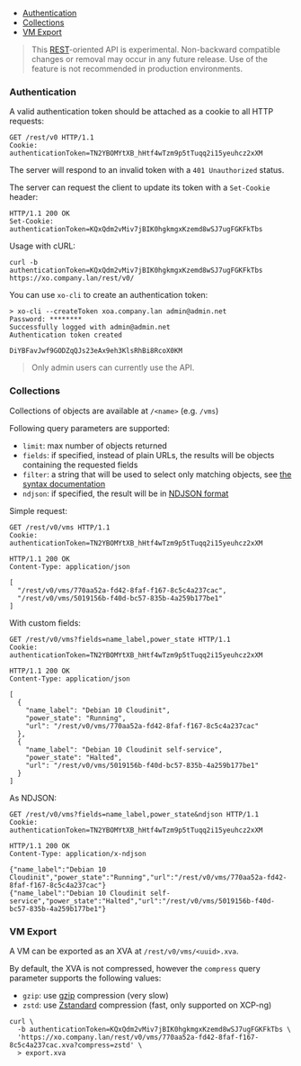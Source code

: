 - [Authentication](#authentication)
- [Collections](#collections)
- [VM Export](#vm-export)

> This [REST](https://en.wikipedia.org/wiki/Representational_state_transfer)-oriented API is experimental. Non-backward compatible changes or removal may occur in any future release. Use of the feature is not recommended in production environments.

### Authentication

A valid authentication token should be attached as a cookie to all HTTP
requests:

```http
GET /rest/v0 HTTP/1.1
Cookie: authenticationToken=TN2YBOMYtXB_hHtf4wTzm9p5tTuqq2i15yeuhcz2xXM
```

The server will respond to an invalid token with a `401 Unauthorized` status.

The server can request the client to update its token with a `Set-Cookie` header:

```http
HTTP/1.1 200 OK
Set-Cookie: authenticationToken=KQxQdm2vMiv7jBIK0hgkmgxKzemd8wSJ7ugFGKFkTbs
```

Usage with cURL:

```
curl -b authenticationToken=KQxQdm2vMiv7jBIK0hgkmgxKzemd8wSJ7ugFGKFkTbs https://xo.company.lan/rest/v0/
```

You can use `xo-cli` to create an authentication token:

```
> xo-cli --createToken xoa.company.lan admin@admin.net
Password: ********
Successfully logged with admin@admin.net
Authentication token created

DiYBFavJwf9GODZqQJs23eAx9eh3KlsRhBi8RcoX0KM
```

> Only admin users can currently use the API.

### Collections

Collections of objects are available at `/<name>` (e.g. `/vms`)

Following query parameters are supported:

- `limit`: max number of objects returned
- `fields`: if specified, instead of plain URLs, the results will be objects containing the requested fields
- `filter`: a string that will be used to select only matching objects, see [the syntax documentation](https://xen-orchestra.com/docs/manage_infrastructure.html#live-filter-search)
- `ndjson`: if specified, the result will be in [NDJSON format](http://ndjson.org/)

Simple request:

```
GET /rest/v0/vms HTTP/1.1
Cookie: authenticationToken=TN2YBOMYtXB_hHtf4wTzm9p5tTuqq2i15yeuhcz2xXM

HTTP/1.1 200 OK
Content-Type: application/json

[
  "/rest/v0/vms/770aa52a-fd42-8faf-f167-8c5c4a237cac",
  "/rest/v0/vms/5019156b-f40d-bc57-835b-4a259b177be1"
]
```

With custom fields:

```
GET /rest/v0/vms?fields=name_label,power_state HTTP/1.1
Cookie: authenticationToken=TN2YBOMYtXB_hHtf4wTzm9p5tTuqq2i15yeuhcz2xXM

HTTP/1.1 200 OK
Content-Type: application/json

[
  {
    "name_label": "Debian 10 Cloudinit",
    "power_state": "Running",
    "url": "/rest/v0/vms/770aa52a-fd42-8faf-f167-8c5c4a237cac"
  },
  {
    "name_label": "Debian 10 Cloudinit self-service",
    "power_state": "Halted",
    "url": "/rest/v0/vms/5019156b-f40d-bc57-835b-4a259b177be1"
  }
]
```

As NDJSON:

```
GET /rest/v0/vms?fields=name_label,power_state&ndjson HTTP/1.1
Cookie: authenticationToken=TN2YBOMYtXB_hHtf4wTzm9p5tTuqq2i15yeuhcz2xXM

HTTP/1.1 200 OK
Content-Type: application/x-ndjson

{"name_label":"Debian 10 Cloudinit","power_state":"Running","url":"/rest/v0/vms/770aa52a-fd42-8faf-f167-8c5c4a237cac"}
{"name_label":"Debian 10 Cloudinit self-service","power_state":"Halted","url":"/rest/v0/vms/5019156b-f40d-bc57-835b-4a259b177be1"}
```

### VM Export

A VM can be exported as an XVA at `/rest/v0/vms/<uuid>.xva`.

By default, the XVA is not compressed, however the `compress` query parameter supports the following values:

- `gzip`: use [gzip](https://en.wikipedia.org/wiki/Gzip) compression (very slow)
- `zstd`: use [Zstandard](https://en.wikipedia.org/wiki/Zstd) compression (fast, only supported on XCP-ng)

```
curl \
  -b authenticationToken=KQxQdm2vMiv7jBIK0hgkmgxKzemd8wSJ7ugFGKFkTbs \
  'https://xo.company.lan/rest/v0/vms/770aa52a-fd42-8faf-f167-8c5c4a237cac.xva?compress=zstd' \
  > export.xva
```
